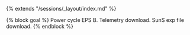 {% extends "/sessions/_layout/index.md" %}

{% block goal %}
Power cycle EPS B. Telemetry download. SunS exp file download.
{% endblock %}
